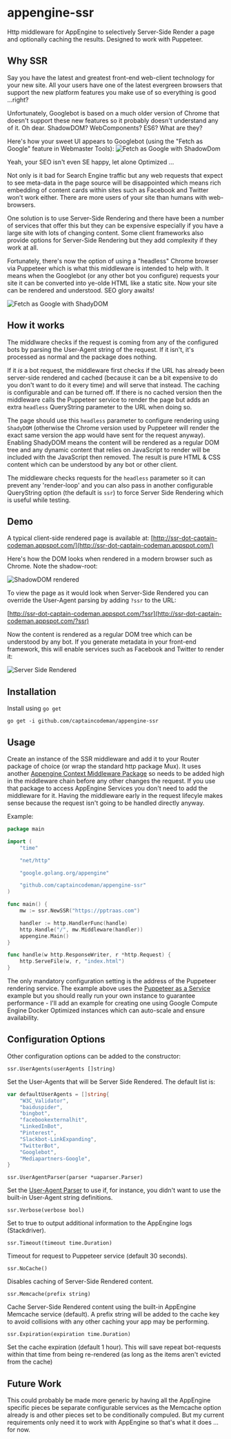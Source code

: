 # appengine-ssr

Http middleware for AppEngine to selectively Server-Side
Render a page and optionally caching the results. Designed
to work with Puppeteer.

## Why SSR

Say you have the latest and greatest front-end web-client
technology for your new site. All your users have one of
the latest evergreen browsers that support the new platform
features you make use of so everything is good ...right?

Unfortunately, Googlebot is based on a much older version 
of Chrome that doesn't support these new features so it 
probably doesn't understand any of it. Oh dear. ShadowDOM?
WebComponents? ES6? What are they?

Here's how your sweet UI appears to Googlebot (using the
"Fetch as Google" feature in Webmaster Tools):
![Fetch as Google with ShadowDom](https://raw.githubusercontent.com/captaincodeman/appengine-ssr/master/examples/fag-shadow.png)

Yeah, your SEO isn't even SE happy, let alone Optimized ...

Not only is it bad for Search Engine traffic but any web
requests that expect to see meta-data in the page source
will be disappointed which means rich embedding of content
cards within sites such as Facebook and Twitter won't work
either. There are more users of your site than humans with
web-browsers.

One solution is to use Server-Side Rendering and there have
been a number of services that offer this but they can be
expensive especially if you have a large site with lots of
changing content. Some client frameworks also provide options
for Server-Side Rendering but they add complexity if they 
work at all.

Fortunately, there's now the option of using a "headless"
Chrome browser via Puppeteer which is what this middleware
is intended to help with. It means when the Googlebot (or 
any other bot you configure) requests your site it can be
converted into ye-olde HTML like a static site. Now your
site can be rendered and understood. SEO glory awaits!

![Fetch as Google with ShadyDOM](https://raw.githubusercontent.com/captaincodeman/appengine-ssr/master/examples/fag-ssr.png)

## How it works

The middlware checks if the request is coming from any of
the configured bots by parsing the User-Agent string of the
request. If it isn't, it's processed as normal and the package
does nothing.

If it _is_ a bot request, the middleware first checks if the
URL has already been server-side rendered and cached (because
it can be a bit expensive to do you don't want to do it every
time) and will serve that instead. The caching is configurable
and can be turned off. If there is no cached version then the
middleware calls the Puppeteer service to render the page but
adds an extra `headless` QueryString parameter to the URL when
doing so.

The page should use this `headless` parameter to configure
rendering using `ShadyDOM` (otherwise the Chrome version used
by Puppeteer will render the exact same version the app would
have sent for the request anyway). Enabling ShadyDOM means the
content will be rendered as a regular DOM tree and any dynamic
content that relies on JavaScript to render will be included 
with the JavaScript then removed. The result is pure HTML &amp;
CSS content which can be understood by any bot or other client.

The middleware checks requests for the `headless` parameter
so it can prevent any 'render-loop' and you can also pass in
another configurable QueryString option (the default is `ssr`)
to force Server Side Rendering which is useful while testing.

## Demo

A typical client-side rendered page is available at:
[http://ssr-dot-captain-codeman.appspot.com/](http://ssr-dot-captain-codeman.appspot.com/)

Here's how the DOM looks when rendered in a modern browser
such as Chrome. Note the shadow-root:

![ShadowDOM rendered](https://raw.githubusercontent.com/captaincodeman/appengine-ssr/master/examples/dom-shadow.png)

To view the page as it would look when Server-Side Rendered
you can override the User-Agent parsing by adding `?ssr` to
the URL:

[http://ssr-dot-captain-codeman.appspot.com/?ssr](http://ssr-dot-captain-codeman.appspot.com/?ssr)

Now the content is rendered as a regular DOM tree which
can be understood by any bot. If you generate metadata in
your front-end framework, this will enable services such as
Facebook and Twitter to render it:

![Server Side Rendered](https://raw.githubusercontent.com/captaincodeman/appengine-ssr/master/examples/dom-ssr.png)

## Installation

Install using `go get`

    go get -i github.com/captaincodeman/appengine-ssr

## Usage

Create an instance of the SSR middleware and add it to your
Router package of choice (or wrap the standard http package 
Mux). It uses another [Appengine Context Middleware Package]("github.com/captaincodeman/appengine-context")
so needs to be added high in the middleware chain before any
other changes the request. If you use that package to access
AppEngine Services you don't need to add the middleware for
it. Having the middleware early in the request lifecyle makes
sense because the request isn't going to be handled directly
anyway.

Example:

```go
package main

import (
	"time"

	"net/http"

	"google.golang.org/appengine"

	"github.com/captaincodeman/appengine-ssr"
)

func main() {
	mw := ssr.NewSSR("https://pptraas.com")

	handler := http.HandlerFunc(handle)
	http.Handle("/", mw.Middleware(handler))
	appengine.Main()
}

func handle(w http.ResponseWriter, r *http.Request) {
	http.ServeFile(w, r, "index.html")
}
```

The only mandatory configuration setting is the address
of the Puppeteer rendering service. The example above
uses the [Puppeteer as a Service](https://pptraas.com)
example but you should really run your own instance to
guarantee performance - I'll add an example for creating
one using Google Compute Engine Docker Optimized instances
which can auto-scale and ensure availability.

## Configuration Options

Other configuration options can be added to the constructor:

`ssr.UserAgents(userAgents []string)`

Set the User-Agents that will be Server Side Rendered. The
default list is:

```go
var defaultUserAgents = []string{
	"W3C_Validator",
	"baiduspider",
	"bingbot",
	"facebookexternalhit",
	"LinkedInBot",
	"Pinterest",
	"Slackbot-LinkExpanding",
	"TwitterBot",
	"Googlebot",
	"Mediapartners-Google",
}
```

`ssr.UserAgentParser(parser *uaparser.Parser)`

Set the [User-Agent Parser](github.com/ua-parser/uap-go/uaparser)
to use if, for instance, you didn't want to use the built-in
User-Agent string definitions.

`ssr.Verbose(verbose bool)`

Set to true to output additional information to the AppEngine
logs (Stackdriver).

`ssr.Timeout(timeout time.Duration)`

Timeout for request to Puppeteer service (default 30 seconds).

`ssr.NoCache()`

Disables caching of Server-Side Rendered content.

`ssr.Memcache(prefix string)`

Cache Server-Side Rendered content using the built-in
AppEngine Memcache service (default). A prefix string will 
be added to the cache key to avoid collisions with any other 
caching your app may be performing.

`ssr.Expiration(expiration time.Duration)`

Set the cache expiration (default 1 hour). This will save
repeat bot-requests within that time from being re-rendered
(as long as the items aren't evicted from the cache)

## Future Work

This could probably be made more generic by having all the
AppEngine specific pieces be separate configurable services
as the Memcache option already is and other pieces set to be
conditionally compuled. But my current requirements only
need it to work with AppEngine so that's what it does ... 
for now.
